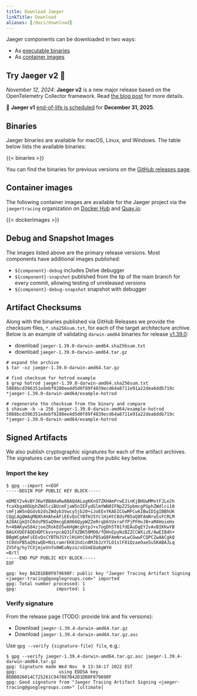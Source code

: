 ```yaml
---
title: Download Jaeger
linkTitle: Download
aliases: [/docs/download]
---
```


Jaeger components can be downloaded in two ways:

* As [executable binaries](#binaries)
* As [container images](#container-images)

## Try Jaeger v2 🎉

_November 12, 2024_: **Jaeger v2** is a new major release based on the OpenTelemetry Collector framework. Read [the blog post](https://medium.com/jaegertracing/jaeger-v2-released-09a6033d1b10) for more details.

🌆 **Jaeger v1** [end-of-life is scheduled](https://github.com/jaegertracing/jaeger/issues/6321) for **December 31, 2025**.

## Binaries

Jaeger binaries are available for macOS, Linux, and Windows. The table below lists the available binaries:

{{< binaries >}}

You can find the binaries for previous versions on the [GitHub releases page](https://github.com/jaegertracing/jaeger/releases/).

## Container images

The following container images are available for the Jaeger project via the `jaegertracing` organization on [Docker Hub](https://hub.docker.com/r/jaegertracing/) and [Quay.io](https://quay.io/organization/jaegertracing):

{{< dockerImages >}}

## Debug and Snapshot Images

The images listed above are the primary release versions. Most components have additional images published:
  * `${component}-debug` includes Delve debugger
  * `${component}-snapshot` published from the tip of the main branch for every commit, allowing testing of unreleased versions
  * `${component}-debug-snapshot` snapshot with debugger

## Artifact Checksums

Along with the binaries published via GitHub Releases we provide the checksum files, `*.sha256sum.txt`,
for each of the target architecture archive. Below is an example of validating `darwin-amd64` binaries for release [v1.39.0](https://github.com/jaegertracing/jaeger/releases/tag/v1.39.0):
  * download `jaeger-1.39.0-darwin-amd64.sha256sum.txt`
  * download `jaeger-1.39.0-darwin-amd64.tar.gz`

```shell
# expand the archive
$ tar -xz jaeger-1.39.0-darwin-amd64.tar.gz

# find checksum for hotrod example
$ grep hotrod jaeger-1.39.0-darwin-amd64.sha256sum.txt
5088bcd396351edebf9280ee4d5d0f89f4839ecd64a8711e91a22dea6ddb719c *jaeger-1.39.0-darwin-amd64/example-hotrod

# regenerate the checksum from the binary and compare
$ shasum -b -a 256 jaeger-1.39.0-darwin-amd64/example-hotrod
5088bcd396351edebf9280ee4d5d0f89f4839ecd64a8711e91a22dea6ddb719c *jaeger-1.39.0-darwin-amd64/example-hotrod
```

## Signed Artifacts

We also publish cryptographic signatures for each of the artifact archives.
The signatures can be verified using the public key below.

### Import the key

```
$ gpg --import <<EOF
-----BEGIN PGP PUBLIC KEY BLOCK-----

mDMEY2vAvBYJKwYBBAHaRw8BAQdALagKKnO7ZKHAmPrwEJinKjBHUwMMvtFJLe2h
fcaXbga0QUphZWdlciBUcmFjaW5nIEFydGlmYWN0IFNpZ25pbmcgPGphZWdlci10
cmFjaW5nQGdvb2dsZWdyb3Vwcy5jb20+iJoEExYKAEICGwMFCwkIBwIDIgIBBhUK
CQgLAgQWAgMBAh4HAheAFiEEvQsCYBTHJSYclHiHtC0dsPB5aQ8FAmNrwSsFCRLM
A28ACgkQtC0dsPB5aQ9mcgEA066QypWZZeRrqb6tUxraFfPjPFHvJB+aM4HoieHx
h+4BAKyw584zjoeZRokEO5wkHgWcghtpJ+x7ogDh5T01fdEAuDgEY2vAvBIKKwYB
BAGXVQEFAQEHQPCkvs+pcAQ31FXZBK50MO0/fDHnEpyNzBZZCCWXizE/AwEIB4h+
BBgWCgAmFiEEvQsCYBTHJSYclHiHtC0dsPB5aQ8FAmNrwLwCGwwFCQPCZwAACgkQ
tC0dsPB5aQ9zwQD+NzLramrEK61hdin8MJbJzY7LO1slF81QzaeOae5u5KABAJLq
ZVSFq/hy7CXjmjwVnfo0WEuNyzo/sGSmEQa8gWYH
=B/tl
-----END PGP PUBLIC KEY BLOCK-----
EOF

gpg: key B42D1DB0F079690F: public key "Jaeger Tracing Artifact Signing <jaeger-tracing@googlegroups.com>" imported
gpg: Total number processed: 1
gpg:               imported: 1
```

### Verify signature

From the release page (TODO: provide link and fix versions):
* Download `jaeger-1.39.4-darwin-amd64.tar.gz`
* Download `jaeger-1.39.4-darwin-amd64.tar.gz.asc`

Use `gpg --verify {signature-file} file`, e.g.:

```
$ gpg --verify jaeger-1.39.4-darwin-amd64.tar.gz.asc jaeger-1.39.4-darwin-amd64.tar.gz
gpg: Signature made Wed Nov  9 13:34:17 2022 EST
gpg:                using EDDSA key BD0B026014C725261C947887B42D1DB0F079690F
gpg: Good signature from "Jaeger Tracing Artifact Signing <jaeger-tracing@googlegroups.com>" [ultimate]
```
